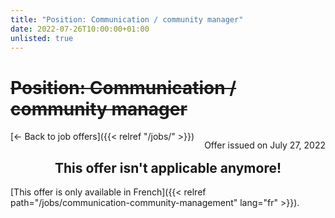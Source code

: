 ```yaml
---
title: "Position: Communication / community manager"
date: 2022-07-26T10:00:00+01:00
unlisted: true
---
```


# ~~Position: Communication / community manager~~

<p style="float: right;">Offer issued on July 27, 2022</p>

[← Back to job offers]({{< relref "/jobs/" >}})

<div style="text-align: center;">

## This offer isn't applicable anymore!

</div>

<section>

[This offer is only available in French]({{< relref path="/jobs/communication-community-management" lang="fr" >}}).

</section>
